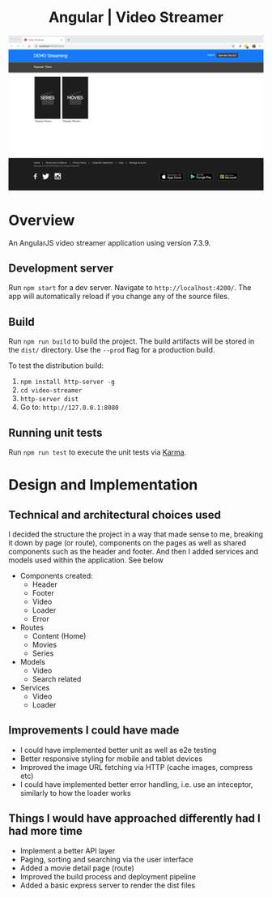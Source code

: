 <h1 align="center">Angular | Video Streamer</h1>

<p align="center">
  <img src="HomeScreen.png">
</p>

# Overview

An AngularJS video streamer application using version 7.3.9.

## Development server

Run `npm start` for a dev server. Navigate to `http://localhost:4200/`. The app will automatically reload if you change any of the source files.

## Build

Run `npm run build` to build the project. The build artifacts will be stored in the `dist/` directory. Use the `--prod` flag for a production build.

To test the distribution build:
1. `npm install http-server -g`  
2. `cd video-streamer`  
3. `http-server dist`
4. Go to: `http://127.0.0.1:8080`

## Running unit tests

Run `npm run test` to execute the unit tests via [Karma](https://karma-runner.github.io).

# Design and Implementation

## Technical and architectural choices used 

I decided the structure the project in a way that made sense to me, breaking it down by page (or route), components on the pages as well as shared components such as the header and footer. And then I added services and models used within the application. See below

- Components created:
   - Header
   - Footer
   - Video
   - Loader
   - Error
- Routes
   - Content (Home)
   - Movies
   - Series
- Models
   - Video
   - Search related
- Services
   - Video
   - Loader

## Improvements I could have made

- I could have implemented better unit as well as e2e testing
- Better responsive styling for mobile and tablet devices
- Improved the image URL fetching via HTTP (cache images, compress etc)
- I could have implemented better error handling, i.e. use an inteceptor, similarly to how the loader works

## Things I would have approached differently had I had more time

- Implement a better API layer
- Paging, sorting and searching via the user interface
- Added a movie detail page (route)
- Improved the build process and deployment pipeline 
- Added a basic express server to render the dist files